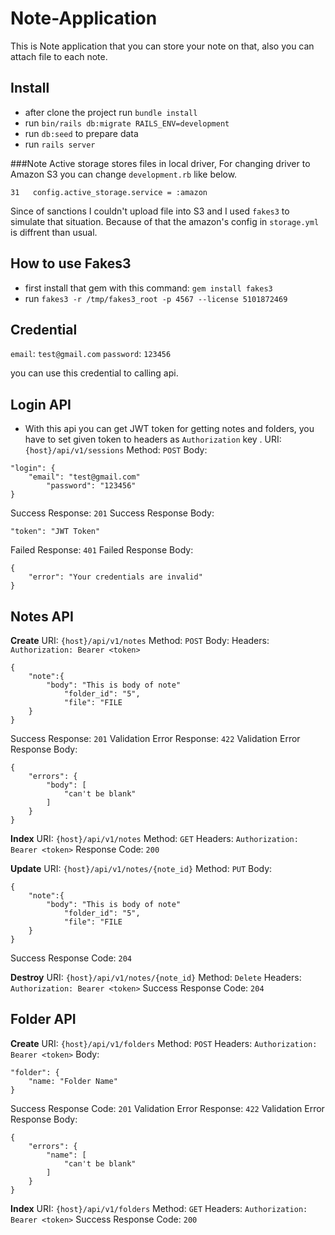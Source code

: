 # Note-Application

This is Note application that you can store your note on that, also you can attach file to each note.

## Install

- after clone the project run `bundle install`
- run `bin/rails db:migrate RAILS_ENV=development`
- run `db:seed` to prepare data
- run `rails server`

###Note
Active storage stores files in local driver, For changing driver to Amazon S3 you can change `development.rb` like below.
```
31   config.active_storage.service = :amazon
```
Since of sanctions I couldn't upload file into S3 and I used `fakes3` to simulate that situation.
Because of that the amazon's config in `storage.yml` is diffrent than usual.

## How to use Fakes3
- first install that gem with this command: `gem install fakes3`
- run `fakes3 -r /tmp/fakes3_root -p 4567 --license 5101872469`


## Credential
`email`: `test@gmail.com`
`password`: `123456`

you can use this credential to calling api.

## Login API

- With this api you can get JWT token for getting notes and folders, you have to set given token to headers as `Authorization` key .
URI: `{host}/api/v1/sessions`
Method: `POST`
Body: 
```
"login": {
    "email": "test@gmail.com"
        "password": "123456"
}
```
Success Response: `201`
Success Response Body: 
```
"token": "JWT Token"
```
Failed Response: `401`
Failed Response Body: 
```
{
    "error": "Your credentials are invalid"
}
```

## Notes API

**Create**
URI: `{host}/api/v1/notes`
Method: `POST`
Body:
Headers: `Authorization: Bearer <token>`
```
{
    "note":{
        "body": "This is body of note"
            "folder_id": "5",
            "file": "FILE
    }
}
```
Success Response: `201`
Validation Error Response: `422`
Validation Error Response Body: 
```
{
    "errors": {
        "body": [
            "can't be blank"
        ]
    }
}
```

**Index**
URI: `{host}/api/v1/notes`
Method: `GET`
Headers: `Authorization: Bearer <token>`
Response Code: `200`

**Update**
URI: `{host}/api/v1/notes/{note_id}`
Method: `PUT`
Body:
```
{
    "note":{
        "body": "This is body of note"
            "folder_id": "5",
            "file": "FILE
    }
}
```
Success Response Code: `204`

**Destroy**
URI: `{host}/api/v1/notes/{note_id}`
Method: `Delete`
Headers: `Authorization: Bearer <token>`
Success Response Code: `204`


## Folder API

**Create**
URI: `{host}/api/v1/folders`
Method: `POST`
Headers: `Authorization: Bearer <token>`
Body: 
```
"folder": {
    "name: "Folder Name"
}
```
Success Response Code: `201`
Validation Error Response: `422`
Validation Error Response Body: 
```
{
    "errors": {
        "name": [
            "can't be blank"
        ]
    }
}
```

**Index**
URI: `{host}/api/v1/folders`
Method: `GET`
Headers: `Authorization: Bearer <token>`
Success Response Code: `200`




